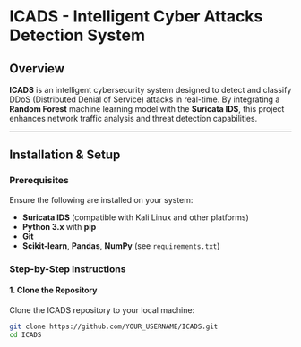 # ICADS - Intelligent Cyber Attacks Detection System

## Overview

**ICADS** is an intelligent cybersecurity system designed to detect and classify DDoS (Distributed Denial of Service) attacks in real-time. By integrating a **Random Forest** machine learning model with the **Suricata IDS**, this project enhances network traffic analysis and threat detection capabilities.

---

## Installation & Setup

### Prerequisites

Ensure the following are installed on your system:

- **Suricata IDS** (compatible with Kali Linux and other platforms)
- **Python 3.x** with **pip**
- **Git**
- **Scikit-learn**, **Pandas**, **NumPy** (see `requirements.txt`)

### Step-by-Step Instructions

#### 1. Clone the Repository

Clone the ICADS repository to your local machine:

```bash
git clone https://github.com/YOUR_USERNAME/ICADS.git
cd ICADS
